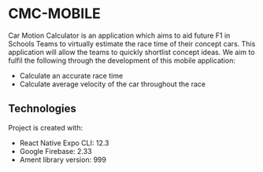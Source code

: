 # CMC-MOBILE
Car Motion Calculator is an application which aims to aid future F1 in Schools Teams to virtually estimate the race time of their concept cars. This application will allow the teams to quickly shortlist concept ideas. We aim to fulfil the following through the development of this mobile application:
* Calculate an accurate race time
* Calculate average velocity of the car throughout the race

## Technologies
Project is created with:
* React Native Expo CLI: 12.3
* Google Firebase: 2.33
* Ament library version: 999
